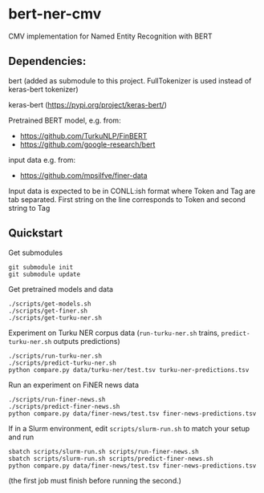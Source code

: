 # bert-ner-cmv
CMV implementation for Named Entity Recognition with BERT
 
## Dependencies:

bert (added as submodule to this project. FullTokenizer is used instead of keras-bert tokenizer)

keras-bert (https://pypi.org/project/keras-bert/)

Pretrained BERT model, e.g. from:
- https://github.com/TurkuNLP/FinBERT
- https://github.com/google-research/bert

input data e.g. from:
- https://github.com/mpsilfve/finer-data

Input data is expected to be in CONLL:ish format where Token and Tag are tab separated. 
First string on the line corresponds to Token and second string to Tag
  
## Quickstart

Get submodules

```
git submodule init
git submodule update
```

Get pretrained models and data

```
./scripts/get-models.sh
./scripts/get-finer.sh
./scripts/get-turku-ner.sh
```

Experiment on Turku NER corpus data (`run-turku-ner.sh` trains, `predict-turku-ner.sh` outputs predictions)

```
./scripts/run-turku-ner.sh
./scripts/predict-turku-ner.sh
python compare.py data/turku-ner/test.tsv turku-ner-predictions.tsv 
```

Run an experiment on FiNER news data

```
./scripts/run-finer-news.sh
./scripts/predict-finer-news.sh
python compare.py data/finer-news/test.tsv finer-news-predictions.tsv 
```

If in a Slurm environment, edit `scripts/slurm-run.sh` to match your setup and run

```
sbatch scripts/slurm-run.sh scripts/run-finer-news.sh
sbatch scripts/slurm-run.sh scripts/predict-finer-news.sh
python compare.py data/finer-news/test.tsv finer-news-predictions.tsv
```

(the first job must finish before running the second.)
